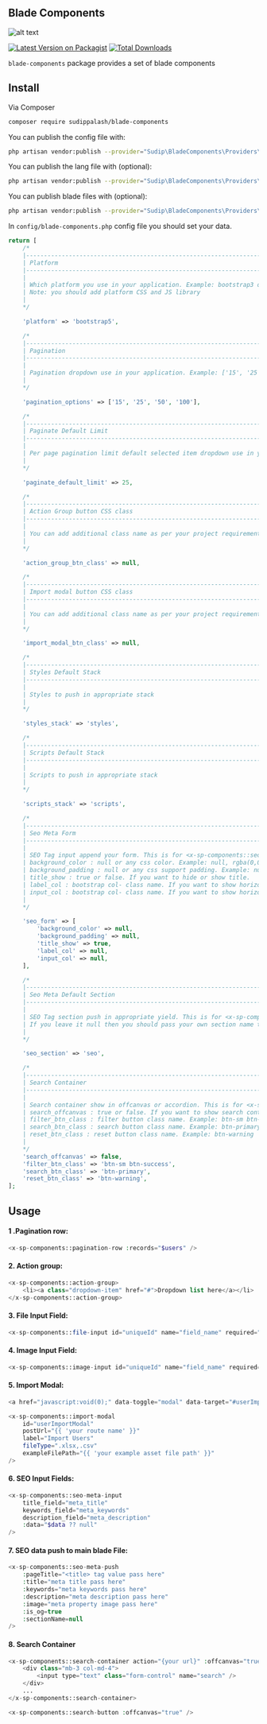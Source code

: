 ## Blade Components

![alt text](https://github.com/sudippalash/blade-components/blob/master/img.jpg?raw=true)


[![Latest Version on Packagist][ico-version]][link-packagist]
[![Total Downloads][ico-downloads]][link-downloads]


`blade-components` package provides a set of blade components


## Install

Via Composer

```bash
composer require sudippalash/blade-components
```

You can publish the config file with:

```bash
php artisan vendor:publish --provider="Sudip\BladeComponents\Providers\AppServiceProvider" --tag=config
```

You can publish the lang file with (optional):

```bash
php artisan vendor:publish --provider="Sudip\BladeComponents\Providers\AppServiceProvider" --tag=lang
```

You can publish blade files with (optional):

```bash
php artisan vendor:publish --provider="Sudip\BladeComponents\Providers\AppServiceProvider" --tag=views
```

In `config/blade-components.php` config file you should set your data.

```php
return [
    /*
    |--------------------------------------------------------------------------
    | Platform
    |--------------------------------------------------------------------------
    |
    | Which platform you use in your application. Example: bootstrap3 or bootstrap4 or bootstrap5
    | Note: you should add platform CSS and JS library
    |
    */

    'platform' => 'bootstrap5',

    /*
    |--------------------------------------------------------------------------
    | Pagination
    |--------------------------------------------------------------------------
    |
    | Pagination dropdown use in your application. Example: ['15', '25', '50', '100']
    |
    */

    'pagination_options' => ['15', '25', '50', '100'],

    /*
    |--------------------------------------------------------------------------
    | Paginate Default Limit
    |--------------------------------------------------------------------------
    |
    | Per page pagination limit default selected item dropdown use in your application. Example: 15 / 25 / 50 / 100
    |
    */

    'paginate_default_limit' => 25,

    /*
    |--------------------------------------------------------------------------
    | Action Group button CSS class
    |--------------------------------------------------------------------------
    |
    | You can add additional class name as per your project requirement
    |
    */

    'action_group_btn_class' => null,

    /*
    |--------------------------------------------------------------------------
    | Import modal button CSS class
    |--------------------------------------------------------------------------
    |
    | You can add additional class name as per your project requirement
    |
    */

    'import_modal_btn_class' => null,

    /*
    |--------------------------------------------------------------------------
    | Styles Default Stack
    |--------------------------------------------------------------------------
    |
    | Styles to push in appropriate stack
    |
    */

    'styles_stack' => 'styles',

    /*
    |--------------------------------------------------------------------------
    | Scripts Default Stack
    |--------------------------------------------------------------------------
    |
    | Scripts to push in appropriate stack
    |
    */

    'scripts_stack' => 'scripts',

    /*
    |--------------------------------------------------------------------------
    | Seo Meta Form
    |--------------------------------------------------------------------------
    |
    | SEO Tag input append your form. This is for <x-sp-components::seo-meta-input /> component.
    | background_color : null or any css color. Example: null, rgba(0,0,0,.02), #F0F0F0
    | background_padding : null or any css support padding. Example: null, 15px, 1rem
    | title_show : true or false. If you want to hide or show title.
    | label_col : bootstrap col- class name. If you want to show horizontal label otherwise leave it to null. Example: null, col-md-*
    | input_col : bootstrap col- class name. If you want to show horizontal input otherwise leave it to null. Example: null, col-md-*
    |
    */

    'seo_form' => [
        'background_color' => null,
        'background_padding' => null,
        'title_show' => true,
        'label_col' => null,
        'input_col' => null,
    ],

    /*
    |--------------------------------------------------------------------------
    | Seo Meta Default Section
    |--------------------------------------------------------------------------
    |
    | SEO Tag section push in appropriate yield. This is for <x-sp-components::seo-meta-push /> component.
    | If you leave it null then you should pass your own section name to sectionName parameter.
    |
    */

    'seo_section' => 'seo',

    /*
    |--------------------------------------------------------------------------
    | Search Container
    |--------------------------------------------------------------------------
    |
    | Search container show in offcanvas or accordion. This is for <x-sp-components::search-container /> and <x-sp-components::search-button /> components.
    | search_offcanvas : true or false. If you want to show search container in offcanvas then set it to true otherwise false. offcanvas support in bootstrap 5 only.
    | filter_btn_class : filter button class name. Example: btn-sm btn-success
    | search_btn_class : search button class name. Example: btn-primary
    | reset_btn_class : reset button class name. Example: btn-warning
    |
    */
    'search_offcanvas' => false,
    'filter_btn_class' => 'btn-sm btn-success',
    'search_btn_class' => 'btn-primary',
    'reset_btn_class' => 'btn-warning',
];
```

## Usage

#### 1 .Pagination row:
```php
<x-sp-components::pagination-row :records="$users" />
```

#### 2. Action group:
```php
<x-sp-components::action-group>
    <li><a class="dropdown-item" href="#">Dropdown list here</a></li>
</x-sp-components::action-group>
```

#### 3. File Input Field:
```php
<x-sp-components::file-input id="uniqueId" name="field_name" required="required" path="https://exapmle.com/file.pdf" />
```

#### 4. Image Input Field:
```php
<x-sp-components::image-input id="uniqueId" name="field_name" required="required" path="https://exapmle.com/image.png" />
```

#### 5. Import Modal:
```php
<a href="javascript:void(0);" data-toggle="modal" data-target="#userImportModal">Import Users</a>

<x-sp-components::import-modal 
    id="userImportModal" 
    postUrl="{{ 'your route name' }}" 
    label="Import Users" 
    fileType=".xlsx,.csv" 
    exampleFilePath="{{ 'your example asset file path' }}" 
/>
```

#### 6. SEO Input Fields:
```php
<x-sp-components::seo-meta-input 
    title_field="meta_title" 
    keywords_field="meta_keywords" 
    description_field="meta_description" 
    :data="$data ?? null" 
/>
```

#### 7. SEO data push to main blade File:
```php
<x-sp-components::seo-meta-push
    :pageTitle="<title> tag value pass here"
    :title="meta title pass here"
    :keywords="meta keywords pass here"
    :description="meta description pass here"
    :image="meta property image pass here"
    :is_og=true
    :sectionName=null
/>
```

#### 8. Search Container
```php
<x-sp-components::search-container action="{your url}" :offcanvas="true">
    <div class="mb-3 col-md-4">
        <input type="text" class="form-control" name="search" />
    </div>
    ...
</x-sp-components::search-container>

<x-sp-components::search-button :offcanvas="true" />
```

[ico-version]: https://img.shields.io/packagist/v/sudippalash/blade-components?style=flat-square
[ico-downloads]: https://img.shields.io/packagist/dt/sudippalash/blade-components?style=flat-square
[link-packagist]: https://packagist.org/packages/sudippalash/blade-components
[link-downloads]: https://packagist.org/packages/sudippalash/blade-components
[link-author]: https://github.com/sudippalash
